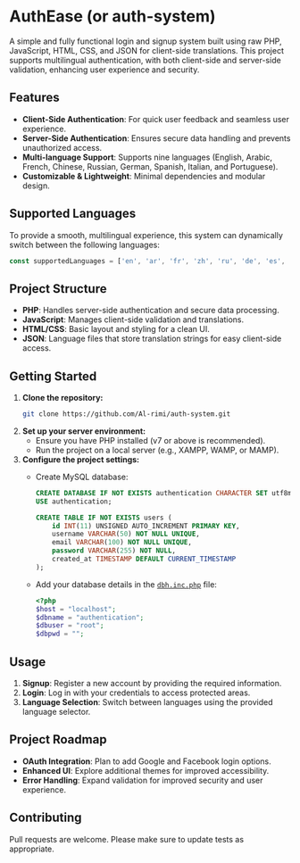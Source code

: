 # AuthEase (or auth-system)

A simple and fully functional login and signup system built using raw PHP, JavaScript, HTML, CSS, and JSON for client-side translations. This project supports multilingual authentication, with both client-side and server-side validation, enhancing user experience and security.

## Features

- **Client-Side Authentication**: For quick user feedback and seamless user experience.
- **Server-Side Authentication**: Ensures secure data handling and prevents unauthorized access.
- **Multi-language Support**: Supports nine languages (English, Arabic, French, Chinese, Russian, German, Spanish, Italian, and Portuguese).
- **Customizable & Lightweight**: Minimal dependencies and modular design.

## Supported Languages

To provide a smooth, multilingual experience, this system can dynamically switch between the following languages:

```javascript
const supportedLanguages = ['en', 'ar', 'fr', 'zh', 'ru', 'de', 'es', 'it', 'pt'];
```

## Project Structure

- **PHP**: Handles server-side authentication and secure data processing.
- **JavaScript**: Manages client-side validation and translations.
- **HTML/CSS**: Basic layout and styling for a clean UI.
- **JSON**: Language files that store translation strings for easy client-side access.

## Getting Started

1. **Clone the repository:**
   ```bash
   git clone https://github.com/Al-rimi/auth-system.git
   ```
2. **Set up your server environment:**
   - Ensure you have PHP installed (v7 or above is recommended).
   - Run the project on a local server (e.g., XAMPP, WAMP, or MAMP).
3. **Configure the project settings:**
   - Create MySQL database:
     ```sql
     CREATE DATABASE IF NOT EXISTS authentication CHARACTER SET utf8mb4 COLLATE utf8mb4_unicode_ci;
     USE authentication;

     CREATE TABLE IF NOT EXISTS users (
         id INT(11) UNSIGNED AUTO_INCREMENT PRIMARY KEY,
         username VARCHAR(50) NOT NULL UNIQUE,
         email VARCHAR(100) NOT NULL UNIQUE,
         password VARCHAR(255) NOT NULL,
         created_at TIMESTAMP DEFAULT CURRENT_TIMESTAMP
     );
     ```
   - Add your database details in the [`dbh.inc.php`](./inc/dbh.inc.php) file:

     ```php
     <?php
     $host = "localhost";
     $dbname = "authentication";
     $dbuser = "root";
     $dbpwd = "";

     ```

## Usage

1. **Signup**: Register a new account by providing the required information.
2. **Login**: Log in with your credentials to access protected areas.
3. **Language Selection**: Switch between languages using the provided language selector.

## Project Roadmap

- **OAuth Integration**: Plan to add Google and Facebook login options.
- **Enhanced UI**: Explore additional themes for improved accessibility.
- **Error Handling**: Expand validation for improved security and user experience.

## Contributing

Pull requests are welcome. Please make sure to update tests as appropriate.
